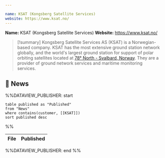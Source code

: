 ```yaml
---

name: KSAT (Kongsberg Satellite Services)
website: https://www.ksat.no/
---
```


**Name:** KSAT (Kongsberg Satellite Services)
**Website:** https://www.ksat.no/

>[!summary]
>Kongsberg Satellite Services AS (KSAT) is a Norwegian-based company. KSAT has the most extensive ground station network globally, and the world's largest ground station for support of polar orbiting satellites located at [78° North - Svalbard, Norway](https://maps.app.goo.gl/na4tJeEj5AARqEyH8). They are a provider of ground network services and maritime monitoring services.

## 📰 News
%%DATAVIEW_PUBLISHER: start
```
table published as "Published"
from "News"
where contains(customer, [[KSAT]])
sort published desc
```
%%

| File | Published |
| ---- | --------- |

%%DATAVIEW_PUBLISHER: end %%